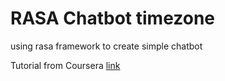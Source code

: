 # RASA Chatbot timezone

using rasa framework to create simple chatbot

Tutorial from Coursera [link](https://www.coursera.org/projects/chatbot-rasa-python)